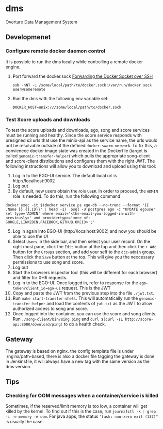 # dms
Overture Data Management System


## Developmenet
### Configure remote docker daemon control
It is possible to run the dms locally while controlling a remote docker engine.
1. Port forward the docker.sock [Forwarding the Docker Socket over SSH](https://medium.com/@dperny/forwarding-the-docker-socket-over-ssh-e6567cfab160)
   ```
   ssh -nNT -L /some/local/path/to/docker.sock:/var/run/docker.sock user@someremote
   ```
2. Run the dms with the following env variable set:
   ```
   DOCKER_HOST=unix:///some/local/path/to/docker.sock
   ```

### Test Score uploads and downloads
To test the score uploads and downloads, ego, song and score services must be running and healthy. Since the score service responds with presigned s3 urls that use the minio-api as the service name, the urls would not be resolvable outside of the defined `docker-swarm-network`. To fix this, a convienece docker image state was created in the Dockerfile (target is called `genomic-transfer-helper`) which pulls the appropriate song-client and score-client distributions and configures them with the right JWT. The following instructions will allow you to download and upload using this tool:
1. Log in to the EGO-UI service. The default local url is http://localhost:9002
2. Log out
3. By default, new users obtain the role `USER`. In order to proceed, the `ADMIN` role is needed. To do this, run the following command
```
docker exec -it $(docker service ps ego-db --no-trunc --format '{{ .Name }}.{{.ID}}' | head -1)  psql -U postgres ego -c "UPDATE egouser set type='ADMIN' where email='<the-email-you-logged-in-with-previously>' and providertype='<one of: GOOGLE,LINKEDIN,FACEBOOK,GITHUB,ORCID>';"
```
5. Log in again into EGO-UI (http://localhost:9002) and now you should be able to use the UI
6. Select `Users` in the side bar, and then select your user record. On the right most pane, click the `Edit` button at the top and then click the `+ Add` button for the `Groups` section, and add your self to the `dcc-admin` group. Then click the `Save` button at the top. This will give you the neccessary permissions to use song and score.
7. Log out
8. Start the browsers inspector tool (this will be different for each browser) and filter for XHR requests.
9. Log in to the EGO-UI. Once logged in, refer to response for the `ego-token?client_id=ego-ui` request. This is the JWT
10. Copy and paste the JWT from the previous step into the file `./jwt.txt`. 
11. Run `make start-transfer-shell`. This will automatically run the `genomic-transfer-helper` and load the contents of `jwt.txt` as the JWT to allow authorized access to song and score.
12. Once logged into the container, you can use the score and song clients. Run `./song-client/bin/sing ping` and `curl $(curl -sL http://score-api:8080/download/ping)` to do a health check.

## Gateway
The gateway is based on nginx.
the config template file is under ./nginx/path-based, there is also a docker file
tagging the gateway is done in Jenkinsfile, it will always have a new tag with the same version as the dms version.

## Tips
### Checking for OOM messages when a container/service is killed
Sometimes, if the reserved/limit memory is too low, a container will get killed by the kernel. To find out if this is the case, run
`journalctl -k | grep -i -e memory -e oom`. For java apps, the status `"task: non-zero exit (137)"` is usually the case.

